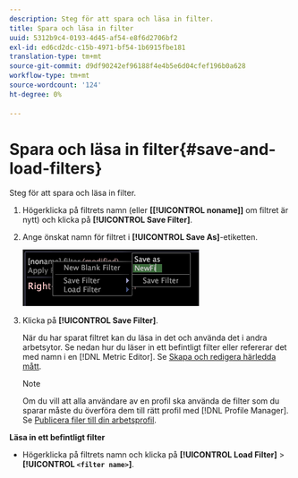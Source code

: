```yaml
---
description: Steg för att spara och läsa in filter.
title: Spara och läsa in filter
uuid: 5312b9c4-0193-4d45-af54-e8f6d2706bf2
exl-id: ed6cd2dc-c15b-4971-bf54-1b6915fbe181
translation-type: tm+mt
source-git-commit: d9df90242ef96188f4e4b5e6d04cfef196b0a628
workflow-type: tm+mt
source-wordcount: '124'
ht-degree: 0%

---
```


# Spara och läsa in filter{#save-and-load-filters}

Steg för att spara och läsa in filter.

1. Högerklicka på filtrets namn (eller **\[[!UICONTROL noname]\]** om filtret är nytt) och klicka på **[!UICONTROL Save Filter]**.
1. Ange önskat namn för filtret i **[!UICONTROL Save As]**-etiketten.

   ![Steginformation](assets/vis_FilterEditor_SaveFilter.png)

1. Klicka på **[!UICONTROL Save Filter]**.

   När du har sparat filtret kan du läsa in det och använda det i andra arbetsytor. Se nedan hur du läser in ett befintligt filter eller refererar det med namn i en [!DNL Metric Editor]. Se [Skapa och redigera härledda mått](../../../../home/c-get-started/c-admin-intrf/c-prof-mgr/c-drvd-mtrcs.md#concept-e41723b342a849309874b26232224a40).

   >[!NOTE]
   >
   >Om du vill att alla användare av en profil ska använda de filter som du sparar måste du överföra dem till rätt profil med [!DNL Profile Manager]. Se [Publicera filer till din arbetsprofil](../../../../home/c-get-started/c-admin-intrf/c-prof-mgr/t-pub-files-wkg-prof.md#task-a0106e010c834d16bd60eef4721b6af9).

**Läsa in ett befintligt filter**

* Högerklicka på filtrets namn och klicka på **[!UICONTROL Load Filter]** > **[!UICONTROL `<filter name>`]**.
